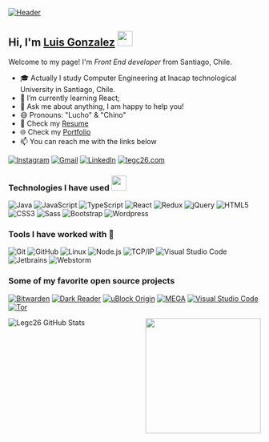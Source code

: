 [![Header](https://media.giphy.com/media/xUyrMCdgrOL3ntbTvK/giphy.gif)](https://www.youtube.com/watch?v=izGwDsrQ1eQ)
## Hi, I'm [Luis Gonzalez](https://legc26.github.io/Portafolio/) <img src="https://raw.githubusercontent.com/MartinHeinz/MartinHeinz/master/wave.gif" width="30px">
Welcome to my page!
I'm <i>Front End developer</i> from Santiago, Chile.

-   :mortar_board: Actually I study Computer Engineering at Inacap technological University in Santiago, Chile.
-   :test_tube: I’m currently learning React;
-   :speech_balloon: Ask me about anything, I am happy to help you!
- 😄 Pronouns: "Lucho" & "Chino"
- 📝 Check my [Resume]()
- 🌐 Check my [Portfolio](https://legc26.github.io/Portafolio/) 
-    :mailbox: You can reach me with the links below

[![Instagram](https://img.shields.io/badge/-INSTAGRAM-important?style=for-the-badge&logo=instagram&logoColor=white)](https://www.instagram.com/legc26/)
[![Gmail](https://img.shields.io/badge/-GMAIL-ff0000?style=for-the-badge&logo=gmail&logoColor=white)](mailto:xlegc26@gmail.com)
[![LinkedIn](https://img.shields.io/badge/-LINKEDIN-0077B5?style=for-the-badge&logo=linkedin&logoColor=white)](https://www.linkedin.com/in/luisgonzalez26/)
[![legc26.com](https://img.shields.io/badge/-LEGC26.COM-000000?style=for-the-badge&logo=react&logoColor=white)](https://legc26.github.io/Portafolio/)


### Technologies I have used <img src="https://media.giphy.com/media/WUlplcMpOCEmTGBtBW/giphy.gif" width="30">

![Java](https://img.shields.io/badge/-Java-000000?style=flat&logo=Java)
![JavaScript](https://img.shields.io/badge/-JavaScript-000000?style=flat&logo=javascript)
![TypeScript](https://img.shields.io/badge/-TypeScript-000000?style=flat&logo=typescript&logoColor=007ACC)
![React](https://img.shields.io/badge/-React-222222?style=flat&logo=React&logoColor=61DAFB)
![Redux](https://img.shields.io/badge/-Redux-222222?style=flat&logo=Redux&logoColor=violet)
![jQuery](https://img.shields.io/badge/-jQuery-222222?style=flat&logo=jQuery&logoColor=0769AD)
![HTML5](https://img.shields.io/badge/-HTML5-000000?style=flat&logo=HTML5)
![CSS3](https://img.shields.io/badge/-CSS3-222222?style=flat&logo=css3&logoColor=007ACC)
![Sass](https://img.shields.io/badge/-Sass-222222?style=flat&logo=sass&logoColor=violet)
![Bootstrap](https://img.shields.io/badge/-Bootstrap-222222?style=flat&logo=bootstrap&logoColor=blueviolet)
![Wordpress](https://img.shields.io/badge/-Wordpress-222222?style=flat&logo=Wordpress)

### Tools I have worked with 🔧 

![Git](https://img.shields.io/badge/-Git-222222?style=flat&logo=git&logoColor=F05032)
![GitHub](https://img.shields.io/badge/-GitHub-222222?style=flat&logo=github&logoColor=FFFFFF)
![Linux](https://img.shields.io/badge/-Linux-222222?style=flat&logo=linux&logoColor=FCC624)
![Node.js](https://img.shields.io/badge/-Node.js-222222?style=flat&logo=node.js&logoColor=339933)
![TCP/IP](https://img.shields.io/badge/-TCP/IP-222222?style=flat&logo=cisco&logoColor=white)
![Visual Studio Code](https://img.shields.io/badge/-Visual%20Studio-222222?style=flat&logo=visual-studio-code&logoColor=007ACC)
![Jetbrains](https://img.shields.io/badge/-Jetbrains-222222?style=flat&logo=Jetbrains)
![Webstorm](https://img.shields.io/badge/-Webstorm-222222?style=flat&logo=Webstorm&logoColor=blue)


### Some of my favorite open source projects

[![Bitwarden](https://img.shields.io/badge/-Bitwarden-444444?style=flat&logo=bitwarden&logoColor=175DDC)](https://github.com/bitwarden)
[![Dark Reader](<https://img.shields.io/badge/-Dark&#160;Reader-444444?style=flat&logo=Dark-Reader&logoColor=2f7485>)](https://github.com/darkreader/darkreader)
[![uBlock Origin](<https://img.shields.io/badge/-uBlock&#160;Origin-444444?style=flat&logo=UBlock-Origin&logoColor=800000>)](https://github.com/gorhill/uBlock)
[![MEGA](https://img.shields.io/badge/-MEGA-444444?style=flat&logo=mega&logoColor=D9272E)](https://github.com/meganz/)
[![Visual Studio Code](https://img.shields.io/badge/-VSCode-444444?style=flat&logo=visual-studio-code&logoColor=007ACC)](https://github.com/microsoft/vscode)
[![Tor](https://img.shields.io/badge/-Tor-444444?style=flat&logo=tor&logoColor=7E4798)](https://www.torproject.org/)


<img align='right' src="https://media.giphy.com/media/M9gbBd9nbDrOTu1Mqx/giphy.gif" width="230">
<img align="center" src="https://github-readme-stats.vercel.app/api?username=legc26&show_icons=true&line_height=27&count_private=true&title_color=ffffff&text_color=c9cacc&icon_color=2bbc8a&bg_color=1d1f21" alt="Legc26 GitHub Stats" />

<!--

